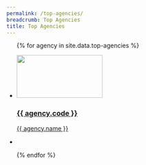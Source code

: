 ```yaml
---
permalink: /top-agencies/
breadcrumb: Top Agencies
title: Top Agencies
---
```


<div class="block-grid">

<ul>
  
{% for agency in site.data.top-agencies %}
  
  <div class="grid-item">
  
  <li> 
    <a href="{{ agency.website }}" style="color: black text-decoration: none">
      <img src="{{ agency.image-url }}" style="height: 100px; width:200px;"/>
      <h3> {{ agency.code }} </h3>
      <p> {{ agency.name }} </p>
    </a>
  </li>
  
  </div>
  
  <div class="grid-item filler">
  
  <li></li>
  
  </div>
   
{% endfor %}

</ul>

</div>


